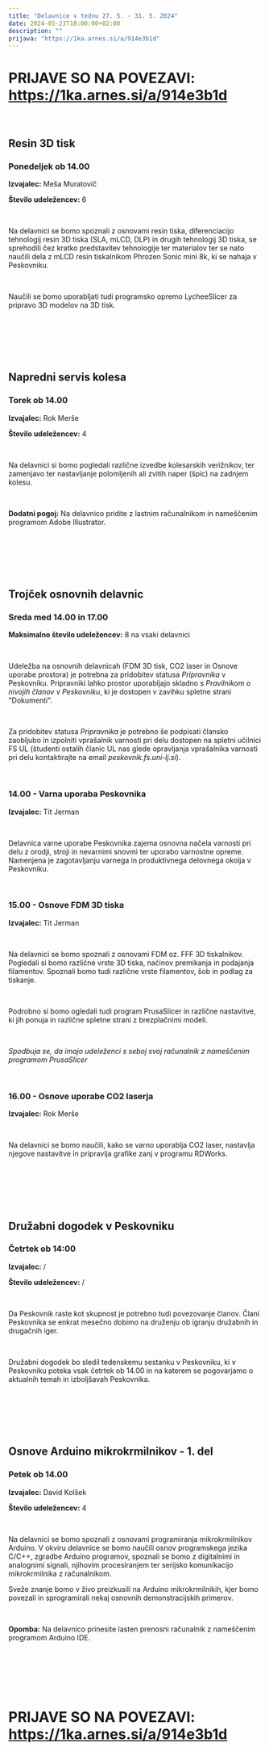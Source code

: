 ```yaml
---
title: "Delavnice v tednu 27. 5. - 31. 5. 2024"
date: 2024-05-23T18:00:00+02:00
description: ""
prijava: "https://1ka.arnes.si/a/914e3b1d"
---
```


# PRIJAVE SO NA POVEZAVI: https://1ka.arnes.si/a/914e3b1d

&nbsp;

## Resin 3D tisk
### Ponedeljek ob 14.00


**Izvajalec:** Meša Muratovič   

**Število udeležencev:** 6

&nbsp;

Na delavnici se bomo spoznali z osnovami resin tiska, diferenciacijo tehnologij resin 3D tiska (SLA, mLCD, DLP) in drugih tehnologij 3D tiska, se sprehodili čez kratko predstavitev tehnologije ter materialov ter se nato naučili dela z mLCD resin tiskalnikom Phrozen Sonic mini 8k, ki se nahaja v Peskovniku.

&nbsp;

Naučili se bomo uporabljati tudi programsko opremo LycheeSlicer za pripravo 3D modelov na 3D tisk.


&nbsp;

&nbsp;

&nbsp;

## Napredni servis kolesa

### Torek ob 14.00


**Izvajalec:** Rok Merše

**Število udeležencev:** 4

&nbsp;


Na delavnici si bomo pogledali različne izvedbe kolesarskih verižnikov, ter zamenjavo ter nastavljanje polomljenih ali zvitih naper (špic) na zadnjem kolesu.


&nbsp;

**Dodatni pogoj:** Na delavnico pridite z lastnim računalnikom in nameščenim programom Adobe Illustrator. 

&nbsp;

&nbsp;

&nbsp;


## Trojček osnovnih delavnic
### Sreda med 14.00 in 17.00

**Maksimalno število udeležencev:** 8 na vsaki delavnici

&nbsp;

Udeležba na osnovnih delavnicah (FDM 3D tisk, CO2 laser in Osnove uporabe prostora) je potrebna za pridobitev statusa _Pripravnika_ v Peskovniku. Pripravniki lahko prostor uporabljajo skladno s _Pravilnikom o nivojih članov v Peskovniku_, ki je dostopen v zavihku spletne strani "Dokumenti".  

&nbsp;

Za pridobitev statusa _Pripravnika_ je potrebno še podpisati člansko zaobljubo in izpolniti vprašalnik varnosti pri delu dostopen na spletni učilnici FS UL (študenti ostalih članic UL nas glede opravljanja vprašalnika varnosti pri delu kontaktirajte na email *peskovnik.fs.uni-lj.si*). 

&nbsp;

### 14.00 - Varna uporaba Peskovnika
**Izvajalec:** Tit Jerman

&nbsp;

Delavnica varne uporabe Peskovnika zajema osnovna načela varnosti pri delu z orodji, stroji in nevarnimi snovmi ter uporabo varnostne opreme. Namenjena je zagotavljanju varnega in produktivnega delovnega okolja v Peskovniku.

&nbsp;

### 15.00 - Osnove FDM 3D tiska
**Izvajalec:** Tit Jerman

&nbsp;

Na delavnici se bomo spoznali z osnovami FDM oz. FFF 3D tiskalnikov. Pogledali si bomo različne vrste 3D tiska, načinov premikanja in podajanja filamentov. Spoznali bomo tudi različne vrste filamentov, šob in podlag za tiskanje.

&nbsp;

Podrobno si bomo ogledali  tudi program PrusaSlicer in različne nastavitve, ki jih ponuja in različne spletne strani z brezplačnimi modeli. 

&nbsp;


*Spodbuja se, da imajo udeleženci s seboj svoj računalnik z nameščenim programom PrusaSlicer*

&nbsp;

### 16.00 - Osnove uporabe CO2 laserja
**Izvajalec:** Rok Merše

&nbsp;

Na delavnici se bomo naučili, kako se varno uporablja CO2 laser, nastavlja njegove nastavitve in pripravlja grafike zanj v programu RDWorks. 

&nbsp;

&nbsp;

&nbsp;


## Družabni dogodek v Peskovniku
### Četrtek ob 14:00
**Izvajalec:** /

**Število udeležencev:** /

&nbsp;

Da Peskovnik raste kot skupnost je potrebno tudi povezovanje članov. Člani Peskovnika se enkrat mesečno dobimo na druženju ob igranju družabnih in drugačnih iger.

&nbsp;

Družabni dogodek bo sledil tedenskemu sestanku v Peskovniku, ki v Peskovniku poteka vsak četrtek ob 14.00 in na katerem se pogovarjamo o aktualnih temah in izboljšavah  Peskovnika.

&nbsp;

&nbsp;

&nbsp;



## Osnove Arduino mikrokrmilnikov - 1. del
### Petek ob 14.00
**Izvajalec:** David Kolšek

**Število udeležencev:** 4

&nbsp;

Na delavnici se bomo spoznali z osnovami programiranja mikrokrmilnikov Arduino. 
V okviru delavnice se bomo naučili osnov programskega jezika C/C++, zgradbe Arduino programov, spoznali se bomo z digitalnimi in analognimi signali, njihovim procesiranjem ter serijsko komunikacijo mikrokrmilnika z računalnikom.

Sveže znanje bomo v živo preizkusili na Arduino mikrokrmilnikih, kjer bomo povezali in sprogramirali nekaj osnovnih demonstracijskih primerov. 
 
&nbsp;

**Opomba:** Na delavnico prinesite lasten prenosni računalnik z nameščenim programom Arduino IDE.

&nbsp;  

&nbsp;  

&nbsp;  

# PRIJAVE SO NA POVEZAVI: https://1ka.arnes.si/a/914e3b1d



